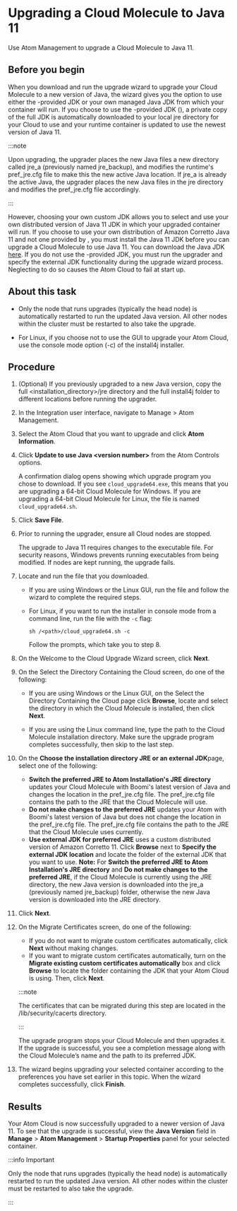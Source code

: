 # Upgrading a Cloud Molecule to Java 11 

<head>
  <meta name="guidename" content="Integration"/>
  <meta name="context" content="GUID-08fa8b36-f607-4dc9-b43b-c23be4d8a5d5"/>
</head>


Use Atom Management to upgrade a Cloud Molecule to Java 11.

## Before you begin

When you download and run the upgrade wizard to upgrade your Cloud Molecule to a new version of Java, the wizard gives you the option to use either the -provided JDK or your own managed Java JDK from which your container will run. If you choose to use the -provided JDK \(\), a private copy of the full JDK is automatically downloaded to your local jre directory for your Cloud to use and your runtime container is updated to use the newest version of Java 11.

:::note

Upon upgrading, the upgrader places the new Java files a new directory called jre_a (previously named jre_backup), and modifies the runtime's pref_jre.cfg file to make this the new active Java location. If jre_a is already the active Java, the upgrader places the new Java files in the jre directory and modifies the pref_jre.cfg file accordingly.

:::

However, choosing your own custom JDK allows you to select and use your own distributed version of Java 11 JDK in which your upgraded container will run. If you choose to use your own distribution of Amazon Corretto Java 11 and not one provided by , you must install the Java 11 JDK before you can upgrade a Cloud Molecule to use Java 11. You can download the Java JDK [here](https://docs.aws.amazon.com/corretto/latest/corretto-11-ug/downloads-list.html). If you do not use the -provided JDK, you must run the upgrader and specify the external JDK functionality during the upgrade wizard process. Neglecting to do so causes the Atom Cloud to fail at start up.


## About this task

- Only the node that runs upgrades \(typically the head node\) is automatically restarted to run the updated Java version. All other nodes within the cluster must be restarted to also take the upgrade.

- For Linux, if you choose not to use the GUI to upgrade your Atom Cloud, use the console mode option \(-c\) of the install4j installer.

## Procedure

1.  (Optional) If you previously upgraded to a new Java version, copy the full \<installation_directory>/jre directory and the full install4j folder to different locations before running the upgrader.
2.  In the Integration user interface, navigate to Manage > Atom Management.

3.  Select the Atom Cloud that you want to upgrade and click **Atom Information**.

4.  Click **Update to use Java \<version number\>** from the Atom Controls options.

    A confirmation dialog opens showing which upgrade program you chose to download. If you see `cloud_upgrade64.exe`, this means that you are upgrading a 64-bit Cloud Molecule for Windows. If you are upgrading a 64-bit Cloud Molecule for Linux, the file is named `cloud_upgrade64.sh`.

5.  Click **Save File**.

6.  Prior to running the upgrader, ensure all Cloud nodes are stopped.

    The upgrade to Java 11 requires changes to the executable file. For security reasons, Windows prevents running executables from being modified. If nodes are kept running, the upgrade fails.

7.  Locate and run the file that you downloaded.

    -   If you are using Windows or the Linux GUI, run the file and follow the wizard to complete the required steps.

    -   For Linux, if you want to run the installer in console mode from a command line, run the file with the `-c` flag:

        `sh /<path>/cloud_upgrade64.sh -c`

        Follow the prompts, which take you to step 8.

8.  On the Welcome to the Cloud Upgrade Wizard screen, click **Next**.

9.  On the Select the Directory Containing the Cloud screen, do one of the following:

    -   If you are using Windows or the Linux GUI, on the Select the Directory Containing the Cloud page click **Browse**, locate and select the directory in which the Cloud Molecule is installed, then click **Next**.

    -   If you are using the Linux command line, type the path to the Cloud Molecule installation directory. Make sure the upgrade program completes successfully, then skip to the last step.

10. On the **Choose the installation directory JRE or an external JDK**page, select one of the following:

    -   **Switch the preferred JRE to Atom Installation's JRE directory** updates your Cloud Molecule with Boomi's latest version of Java and changes the location in the pref\_jre.cfg file. The pref\_jre.cfg file contains the path to the JRE that the Cloud Molecule will use.
    -   **Do not make changes to the preferred JRE** updates your Atom with Boomi's latest version of Java but does not change the location in the pref\_jre.cfg file. The pref\_jre.cfg file contains the path to the JRE that the Cloud Molecule uses currently.
    -   **Use external JDK for preferred JRE** uses a custom distributed version of Amazon Corretto 11. Click **Browse** next to **Specify the external JDK location** and locate the folder of the external JDK that you want to use.
    **Note:** For **Switch the preferred JRE to Atom Installation's JRE directory** and **Do not make changes to the preferred JRE**, if the Cloud Molecule is currently using the JRE directory, the new Java version is downloaded into the jre_a (previously named jre_backup) folder, otherwise the new Java version is downloaded into the JRE directory.

11. Click **Next**.

12. On the Migrate Certificates screen, do one of the following:

    -   If you do not want to migrate custom certificates automatically, click **Next** without making changes.
    -   If you want to migrate custom certificates automatically, turn on the **Migrate existing custom certificates automatically** box and click **Browse** to locate the folder containing the JDK that your Atom Cloud is using. Then, click **Next**.
  
    :::note

    The certificates that can be migrated during this step are located in the /lib/security/cacerts directory.  

    :::

    The upgrade program stops your Cloud Molecule and then upgrades it. If the upgrade is successful, you see a completion message along with the Cloud Molecule’s name and the path to its preferred JDK.

13. The wizard begins upgrading your selected container according to the preferences you have set earlier in this topic. When the wizard completes successfully, click **Finish**.

## Results

Your Atom Cloud is now successfully upgraded to a newer version of Java 11. To see that the upgrade is successful, view the **Java Version** field in **Manage** \> **Atom Management** \> **Startup Properties** panel for your selected container.

:::info Important

Only the node that runs upgrades \(typically the head node\) is automatically restarted to run the updated Java version. All other nodes within the cluster must be restarted to also take the upgrade.

:::
